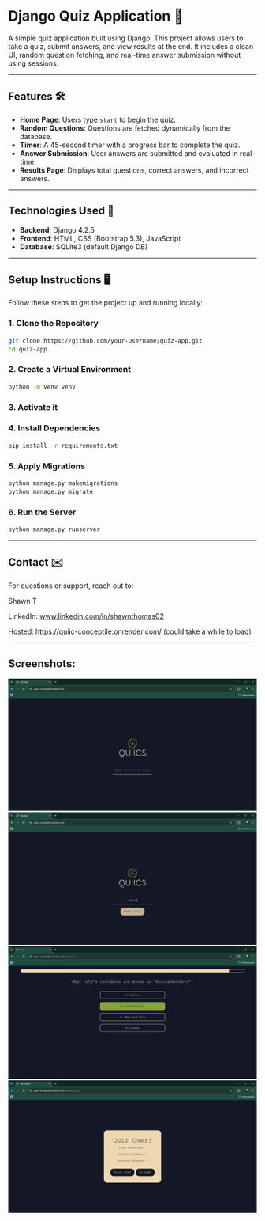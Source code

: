 # Django Quiz Application 🎯

A simple quiz application built using Django. This project allows users to take a quiz, submit answers, and view results at the end. It includes a clean UI, random question fetching, and real-time answer submission without using sessions.

---

## Features 🛠️

- **Home Page**: Users type `start` to begin the quiz.  
- **Random Questions**: Questions are fetched dynamically from the database.  
- **Timer**: A 45-second timer with a progress bar to complete the quiz.  
- **Answer Submission**: User answers are submitted and evaluated in real-time.  
- **Results Page**: Displays total questions, correct answers, and incorrect answers.  

---

## Technologies Used 🚀

- **Backend**: Django 4.2.5  
- **Frontend**: HTML, CSS (Bootstrap 5.3), JavaScript  
- **Database**: SQLite3 (default Django DB)  

---

## Setup Instructions 🖥️

Follow these steps to get the project up and running locally:

### 1. Clone the Repository
```bash
git clone https://github.com/your-username/quiz-app.git
cd quiz-app
```

### 2. Create a Virtual Environment
```bash
python -m venv venv
```

### 3. Activate it

### 4. Install Dependencies
```bash
pip install -r requirements.txt
```

### 5. Apply Migrations
```bash
python manage.py makemigrations
python manage.py migrate
```

### 6. Run the Server
```bash
python manage.py runserver
```

---


## Contact ✉️
For questions or support, reach out to:

Shawn T

LinkedIn: www.linkedin.com/in/shawnthomas02

Hosted: https://quiic-conceptile.onrender.com/ 
(could take a while to load)

---
## Screenshots:
![Alt Text](1.png)
![Alt Text](2.png)
![Alt Text](3.png)
![Alt Text](4.png)



